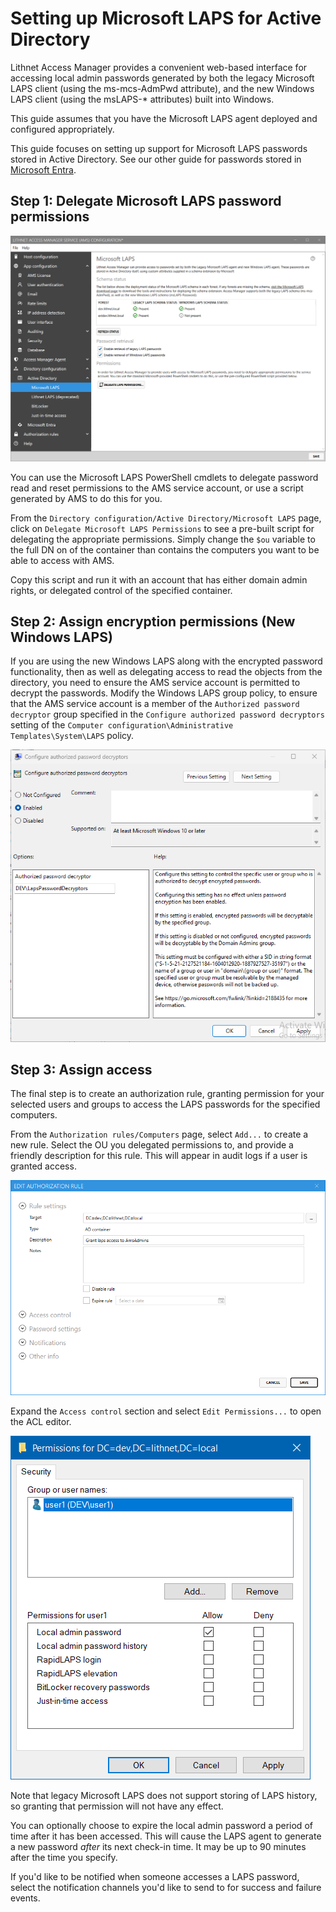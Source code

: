 # Setting up Microsoft LAPS for Active Directory

Lithnet Access Manager provides a convenient web-based interface for accessing local admin passwords generated by both the legacy Microsoft LAPS client (using the ms-mcs-AdmPwd attribute), and the new Windows LAPS client (using the msLAPS-* attributes) built into Windows.

This guide assumes that you have the Microsoft LAPS agent deployed and configured appropriately.

This guide focuses on setting up support for Microsoft LAPS passwords stored in Active Directory. See our other guide for passwords stored in [Microsoft Entra](setting-up-microsoft-laps-for-aad.md).

## Step 1: Delegate Microsoft LAPS password permissions

![!](../../../images/ui-page-directory-configuration-active-directory-microsoft-laps.png)

You can use the Microsoft LAPS PowerShell cmdlets to delegate password read and reset permissions to the AMS service account, or use a script generated by AMS to do this for you.

From the `Directory configuration/Active Directory/Microsoft LAPS` page, click on `Delegate Microsoft LAPS Permissions` to see a pre-built script for delegating the appropriate permissions. Simply change the `$ou` variable to the full DN on of the container than contains the computers you want to be able to access with AMS.

Copy this script and run it with an account that has either domain admin rights, or delegated control of the specified container.

## Step 2: Assign encryption permissions (New Windows LAPS)
If you are using the new Windows LAPS along with the encrypted password functionality, then as well as delegating access to read the objects from the directory, you need to ensure the AMS service account is permitted to decrypt the passwords. Modify the Windows LAPS group policy, to ensure that the AMS service account is a member of the `Authorized password decryptor` group specified in the `Configure authorized password decryptors` setting of the `Computer configuration\Administrative Templates\System\LAPS` policy.

![!](../../../images/group-policy-microsoft-laps-encryptors.png)

## Step 3: Assign access

The final step is to create an authorization rule, granting permission for your selected users and groups to access the LAPS passwords for the specified computers.

From the `Authorization rules/Computers` page, select `Add...` to create a new rule. Select the OU you delegated permissions to, and provide a friendly description for this rule. This will appear in audit logs if a user is granted access.

![!](../../../images/ui-page-authorization-rules-computers-edit-rule-rule-settings-laps.png)

Expand the `Access control` section and select `Edit Permissions...` to open the ACL editor.

![!](../../../images/ui-page-authz-editsecurity-laps.png)

Note that legacy Microsoft LAPS does not support storing of LAPS history, so granting that permission will not have any effect.

You can optionally choose to expire the local admin password a period of time after it has been accessed. This will cause the LAPS agent to generate a new password _after_ its next check-in time. It may be up to 90 minutes after the time you specify.

If you'd like to be notified when someone accesses a LAPS password, select the notification channels you'd like to send to for success and failure events.
